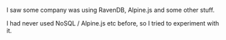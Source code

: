 I saw some company was using RavenDB, Alpine.js and some other stuff.

I had never used NoSQL / Alpine.js etc before, so I tried to experiment with it.

